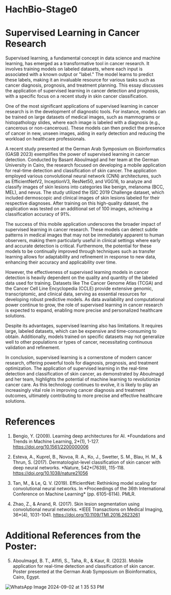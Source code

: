 # HachBio-Stage0

# Supervised Learning in Cancer Research

Supervised learning, a fundamental concept in data science and machine learning, has emerged as a transformative tool in cancer research. It involves training models on labeled datasets, where each input is associated with a known output or "label." The model learns to predict these labels, making it an invaluable resource for various tasks such as cancer diagnosis, prognosis, and treatment planning. This essay discusses the application of supervised learning in cancer detection and prognosis, with a specific focus on a recent study in skin cancer classification.

One of the most significant applications of supervised learning in cancer research is in the development of diagnostic tools. For instance, models can be trained on large datasets of medical images, such as mammograms or histopathology slides, where each image is labeled with a diagnosis (e.g., cancerous or non-cancerous). These models can then predict the presence of cancer in new, unseen images, aiding in early detection and reducing the workload on healthcare professionals.

A recent study presented at the German Arab Symposium on Bioinformatics (GASB 2023\) exemplifies the power of supervised learning in cancer detection. Conducted by Basant Aboulmagd and her team at the German University in Cairo, the research focused on developing a mobile application for real-time detection and classification of skin cancer. The application employed various convolutional neural network (CNN) architectures, such as EfficientNetV2, InceptionV3, ResNet50, and VGG16, to analyze and classify images of skin lesions into categories like benign, melanoma (BCC, MEL), and nevus. The study utilized the ISIC 2019 Challenge dataset, which included dermoscopic and clinical images of skin lesions labeled for their respective diagnoses. After training on this high-quality dataset, the application was tested on an additional set of 100 images, achieving a classification accuracy of 91%.

The success of this mobile application underscores the broader impact of supervised learning in cancer research. These models can detect subtle patterns in medical images that may not be immediately apparent to human observers, making them particularly useful in clinical settings where early and accurate detection is critical. Furthermore, the potential for these models to be continually improved through techniques such as transfer learning allows for adaptability and refinement in response to new data, enhancing their accuracy and applicability over time.

However, the effectiveness of supervised learning models in cancer detection is heavily dependent on the quality and quantity of the labeled data used for training. Datasets like The Cancer Genome Atlas (TCGA) and the Cancer Cell Line Encyclopedia (CCLE) provide extensive genomic, transcriptomic, and clinical data, serving as essential resources for developing robust predictive models. As data availability and computational power continue to grow, the role of supervised learning in cancer research is expected to expand, enabling more precise and personalized healthcare solutions.

Despite its advantages, supervised learning also has limitations. It requires large, labeled datasets, which can be expensive and time-consuming to obtain. Additionally, models trained on specific datasets may not generalize well to other populations or types of cancer, necessitating continuous validation and refinement.

In conclusion, supervised learning is a cornerstone of modern cancer research, offering powerful tools for diagnosis, prognosis, and treatment optimization. The application of supervised learning in the real-time detection and classification of skin cancer, as demonstrated by Aboulmagd and her team, highlights the potential of machine learning to revolutionize cancer care. As this technology continues to evolve, it is likely to play an increasingly vital role in improving cancer diagnosis and treatment outcomes, ultimately contributing to more precise and effective healthcare solutions.

# References

1. Bengio, Y. (2009). Learning deep architectures for AI. \*Foundations and Trends in Machine Learning, 2\*(1), 1-127. https://doi.org/10.1561/2200000006

2. Esteva, A., Kuprel, B., Novoa, R. A., Ko, J., Swetter, S. M., Blau, H. M., & Thrun, S. (2017). Dermatologist-level classification of skin cancer with deep neural networks. \*Nature, 542\*(7639), 115-118. https://doi.org/10.1038/nature21056

3. Tan, M., & Le, Q. V. (2019). EfficientNet: Rethinking model scaling for convolutional neural networks. In \*Proceedings of the 36th International Conference on Machine Learning\* (pp. 6105-6114). PMLR.

4. Zhao, Z., & Anand, R. (2017). Skin lesion segmentation using convolutional neural networks. \*IEEE Transactions on Medical Imaging, 36\*(4), 1031-1041. https://doi.org/10.1109/TMI.2016.2623261

# Additional References from the Poster:

5. Aboulmagd, B. T., Affifi, S., Taha, R., & Kaur, R. (2023). Mobile application for real-time detection and classification of skin cancer. Poster presented at the German Arab Symposium on Bioinformatics, Cairo, Egypt. 


![WhatsApp Image 2024-09-02 at 1 35 53 PM](https://github.com/user-attachments/assets/c84846c4-4708-4a20-8b22-348677562449)


